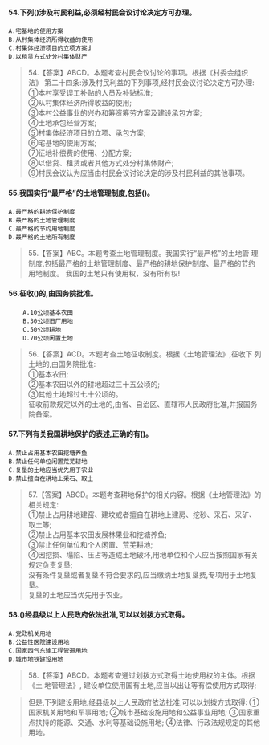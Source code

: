 
#### 54.下列()涉及村民利益,必须经村民会议讨论决定方可办理。
    A.宅基地的使用方案
    B.从村集体经济所得收益的使用
    C.村集体经济项目的立项方案d
    D.以租赁方式处分村集体财产
>   54.【答案】ABCD。本题考查村民会议讨论的事项。根据《村委会组织法》
    第二十四条:涉及村民利益的下列事项,经村民会议讨论决定方可办理:    
    ①本村享受误工补贴的人员及补贴标准;      
    ②从村集体经济所得收益的使用;      
    ③本村公益事业的兴办和筹资筹劳方案及建设承包方案;      
    ④土地承包经营方案;      
    ⑤村集体经济项目的立项、承包方案;      
    ⑥宅基地的使用方案;      
    ⑦征地补偿费的使用、分配方案;      
    ⑧以借贷、租赁或者其他方式处分村集体财产;      
    ⑨村民会议认为应当由村民会议讨论决定的涉及村民利益的其他事项。      

#### 55.我国实行“最严格”的土地管理制度,包括()。
    A.最严格的耕地保护制度
    B.最严格的土地管理制度
    C.最严格的节约用地制度
    D.最严格的土地所有制度
>   55.【答案】ABC。本题考查土地管理制度。我国实行“最严格”的土地管
    理制度,包括最严格的土地管理制度、最严格的耕地保护制度、最严格的节约用地制度。
我国的土地只有使用权，没有所有权!

#### 56.征收()的,由国务院批准。
        A.10公顷基本农田
        B.30公顷旧厂用地
        C.50公顷耕地
        D.70公顷闲置土地
>   56.【答案】ACD。本题考查土地征收制度。根据《土地管理法》,征收下
    列土地的,由国务院批准:     
    ①基本农田;     
    ②基本农田以外的耕地超过三十五公顷的;     
    ③其他土地超过七十公顷的。     
    征收前款规定以外的土地的,由省、自治区、直辖市人民政府批准,并报国务院备案。   

#### 57.下列有关我国耕地保护的表述,正确的有()。
    A.禁止占用基本农田挖塘养鱼
    B.禁止任何单位闲置荒芜耕地
    C.复垦的土地应当优先用于农业
    D.禁止擅自在耕地上采石、取土
>   57.【答案】ABCD。本题考查耕地保护的相关内容。根据《土地管理法》的
    相关规定:      
    ①禁止占用耕地建窑、建坟或者擅自在耕地上建房、挖砂、采石、采矿、取土等;      
    ②禁止占用基本农田发展林果业和挖塘养鱼;      
    ③禁止任何单位和个人闲置、荒芜耕地;      
    ④因挖损、塌陷、压占等造成土地破坏,用地单位和个人应当按照国家有关规定负责复垦;      
    没有条件复垦或者复垦不符合要求的,应当缴纳土地复垦费,专项用于土地复垦。      
    复垦的土地应当优先用于农业。      
  
    
#### 58.()经县级以上人民政府依法批准,可以以划拨方式取得。
    A.党政机关用地
    B.公益性医院建设用地
    C.国家西气东输工程管道用地
    D.城市地铁建设用地
>   58.【答案】ABCD。本题考查通过划拨方式取得土地使用权的主体。根据《土
    地管理法》,
    建设单位使用国有土地,应当以出让等有偿使用方式取得;
    
>   但是,下列建设用地,经县级以上人民政府依法批准,可以以划拨方式取得:
        ①国家机关用地和军事用地;
        ②城市基础设施用地和公益事业用地;
        ③国家重点扶持的能源、交通、水利等基础设施用地;
        ④法律、行政法规规定的其他用地。
